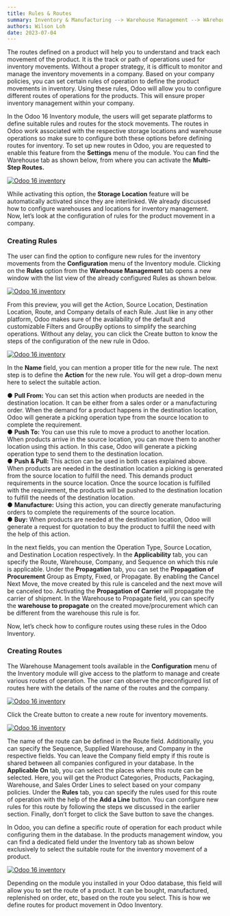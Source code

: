 ```yaml
---
title: Rules & Routes
summary: Inventory & Manufacturing --> Warehouse Management --> WArehouses -->Rules & Routes
authors: Wilson Loh
date: 2023-07-04
---
```


The routes defined on a product will help you to understand and track each movement of the product. It is the track or path of operations used for inventory movements. Without a proper strategy, it is difficult to monitor and manage the inventory movements in a company. Based on your company policies, you can set certain rules of operation to define the product movements in inventory. Using these rules, Odoo will allow you to configure different routes of operations for the products. This will ensure proper inventory management within your company.

In the Odoo 16 Inventory module, the users will get separate platforms to define suitable rules and routes for the stock movements. The routes in Odoo work associated with the respective storage locations and warehouse operations so make sure to configure both these options before defining routes for inventory. To set up new routes in Odoo, you are requested to enable this feature from the **Settings** menu of the module. You can find the Warehouse tab as shown below, from where you can activate the **Multi-Step Routes.**

[![Odoo 16 inventory](https://www.images.cybrosys.com/images/odoo-book-16/odoo-book-16-rules-and-routes-184.png)](https://www.images.cybrosys.com/images/odoo-book-16/odoo-book-16-rules-and-routes-184.png)

While activating this option, the **Storage Location** feature will be automatically activated since they are interlinked. We already discussed how to configure warehouses and locations for inventory management. Now, let’s look at the configuration of rules for the product movement in a company.

### Creating Rules

The user can find the option to configure new rules for the inventory movements from the **Configuration** menu of the Inventory module. Clicking on the **Rules** option from the **Warehouse Management** tab opens a new window with the list view of the already configured Rules as shown below.

[![Odoo 16 inventory](https://www.images.cybrosys.com/images/odoo-book-16/odoo-book-16-rules-and-routes-185.png)](https://www.images.cybrosys.com/images/odoo-book-16/odoo-book-16-rules-and-routes-185.png)

From this preview, you will get the Action, Source Location, Destination Location, Route, and Company details of each Rule. Just like in any other platform, Odoo makes sure of the availability of the default and customizable Filters and GroupBy options to simplify the searching operations. Without any delay, you can click the Create button to know the steps of the configuration of the new rule in Odoo.

[![Odoo 16 inventory](https://www.images.cybrosys.com/images/odoo-book-16/odoo-book-16-rules-and-routes-186.png)](https://www.images.cybrosys.com/images/odoo-book-16/odoo-book-16-rules-and-routes-186.png)

In the **Name** field, you can mention a proper title for the new rule. The next step is to define the **Action** for the new rule. You will get a drop-down menu here to select the suitable action.

● **Pull From:** You can set this action when products are needed in the destination location. It can be either from a sales order or a manufacturing order. When the demand for a product happens in the destination location, Odoo will generate a picking operation type from the source location to complete the requirement.  
● **Push To:** You can use this rule to move a product to another location. When products arrive in the source location, you can move them to another location using this action. In this case, Odoo will generate a picking operation type to send them to the destination location.  
● **Push & Pull:** This action can be used in both cases explained above. When products are needed in the destination location a picking is generated from the source location to fulfill the need. This demands product requirements in the source location. Once the source location is fulfilled with the requirement, the products will be pushed to the destination location to fulfill the needs of the destination location.  
● **Manufacture:** Using this action, you can directly generate manufacturing orders to complete the requirements of the source location.  
● **Buy:** When products are needed at the destination location, Odoo will generate a request for quotation to buy the product to fulfill the need with the help of this action.

In the next fields, you can mention the Operation Type, Source Location, and Destination Location respectively. In the **Applicability** tab, you can specify the Route, Warehouse, Company, and Sequence on which this rule is applicable. Under the **Propagation** tab, you can set the **Propagation of Procurement** Group as Empty, Fixed, or Propagate. By enabling the Cancel Next Move, the move created by this rule is canceled and the next move will be canceled too. Activating the **Propagation of Carrier** will propagate the carrier of shipment. In the Warehouse to Propagate field, you can specify the **warehouse to propagate** on the created move/procurement which can be different from the warehouse this rule is for.

Now, let’s check how to configure routes using these rules in the Odoo Inventory.

### Creating Routes

The Warehouse Management tools available in the **Configuration** menu of the Inventory module will give access to the platform to manage and create various routes of operation. The user can observe the preconfigured list of routes here with the details of the name of the routes and the company.

[![Odoo 16 inventory](https://www.images.cybrosys.com/images/odoo-book-16/odoo-book-16-rules-and-routes-187.png)](https://www.images.cybrosys.com/images/odoo-book-16/odoo-book-16-rules-and-routes-187.png)

Click the Create button to create a new route for inventory movements.

[![Odoo 16 inventory](https://www.images.cybrosys.com/images/odoo-book-16/odoo-book-16-rules-and-routes-188.png)](https://www.images.cybrosys.com/images/odoo-book-16/odoo-book-16-rules-and-routes-188.png)

The name of the route can be defined in the Route field. Additionally, you can specify the Sequence, Supplied Warehouse, and Company in the respective fields. You can leave the Company field empty if this route is shared between all companies configured in your database. In the **Applicable On** tab, you can select the places where this route can be selected. Here, you will get the Product Categories, Products, Packaging, Warehouse, and Sales Order Lines to select based on your company policies. Under the **Rules** tab, you can specify the rules used for this route of operation with the help of the **Add a Line** button. You can configure new rules for this route by following the steps we discussed in the earlier section. Finally, don’t forget to click the Save button to save the changes.

In Odoo, you can define a specific route of operation for each product while configuring them in the database. In the products management window, you can find a dedicated field under the Inventory tab as shown below exclusively to select the suitable route for the inventory movement of a product.

[![Odoo 16 inventory](https://www.images.cybrosys.com/images/odoo-book-16/odoo-book-16-rules-and-routes-189.png)](https://www.images.cybrosys.com/images/odoo-book-16/odoo-book-16-rules-and-routes-189.png)

Depending on the module you installed in your Odoo database, this field will allow you to set the route of a product. It can be bought, manufactured, replenished on order, etc, based on the route you select. This is how we define routes for product movement in Odoo Inventory.